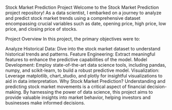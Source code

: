 Stock Market Prediction Project
Welcome to the Stock Market Prediction project repository! As a data scientist, I embarked on a journey to analyze and predict stock market trends using a comprehensive dataset encompassing crucial variables such as date, opening price, high price, low price, and closing price of stocks.

Project Overview
In this project, the primary objectives were to:

Analyze Historical Data: Dive into the stock market dataset to understand historical trends and patterns.
Feature Engineering: Extract meaningful features to enhance the predictive capabilities of the model.
Model Development: Employ state-of-the-art data science tools, including pandas, numpy, and scikit-learn, to build a robust predictive model.
Visualization: Leverage matplotlib, chart_studio, and plotly for insightful visualizations to aid in data interpretation.
Why Stock Market Prediction?
Understanding and predicting stock market movements is a critical aspect of financial decision-making. By harnessing the power of data science, this project aims to provide valuable insights into market behavior, helping investors and businesses make informed decisions.
